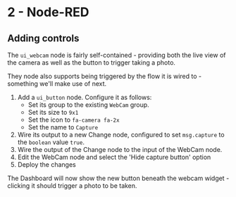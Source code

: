 # 2 - Node-RED

## Adding controls

The `ui_webcam` node is fairly self-contained - providing both the live view
of the camera as well as the button to trigger taking a photo.

They node also supports being triggered by the flow it is wired to - something
we'll make use of next.

1. Add a `ui_button` node. Configure it as follows:
     - Set its group to the existing `WebCam` group.
     - Set its size to `9x1`
     - Set the icon to `fa-camera fa-2x`
     - Set the name to `Capture`
2. Wire its output to a new Change node, configured to set `msg.capture` to
   the `boolean` value `true`.
3. Wire the output of the Change node to the input of the WebCam node.
4. Edit the WebCam node and select the 'Hide capture button' option
5. Deploy the changes

The Dashboard will now show the new button beneath the webcam widget - clicking
it should trigger a photo to be taken.



